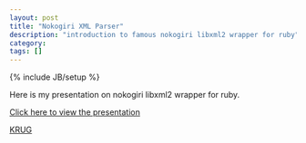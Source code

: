 ```yaml
---
layout: post
title: "Nokogiri XML Parser"
description: "introduction to famous nokogiri libxml2 wrapper for ruby"
category:
tags: []
---
```

{% include JB/setup %}

Here is my presentation on nokogiri libxml2 wrapper for ruby.

<a href="https://dl.dropboxusercontent.com/u/36026026/krug-nokogiri.html" target="_blank"> Click here to view the presentation </a>

[KRUG](http://krug.github.io/posts/sep-2014-kochi-meetup/)